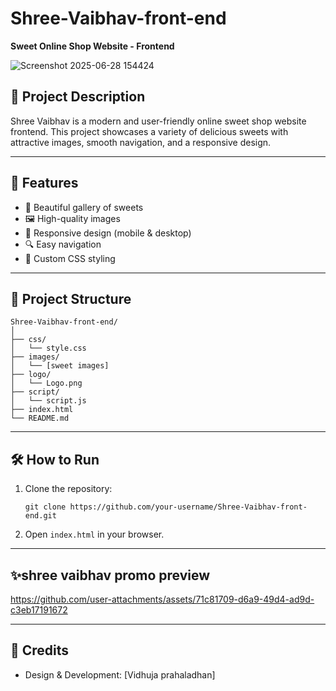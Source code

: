 
# Shree-Vaibhav-front-end

**Sweet Online Shop Website - Frontend**


![Screenshot 2025-06-28 154424](https://github.com/user-attachments/assets/596f5039-c0ce-4113-b87d-2648ddfd93bf)


## 📝 Project Description

Shree Vaibhav is a modern and user-friendly online sweet shop website frontend. This project showcases a variety of delicious sweets with attractive images, smooth navigation, and a responsive design.

---

## 🚀 Features

- 🍬 Beautiful gallery of sweets
- 🖼️ High-quality images
- 📱 Responsive design (mobile & desktop)
- 🔍 Easy navigation
- 🎨 Custom CSS styling

---

## 📂 Project Structure

```
Shree-Vaibhav-front-end/
│
├── css/
│   └── style.css
├── images/
│   └── [sweet images]
├── logo/
│   └── Logo.png
├── script/
│   └── script.js
├── index.html
└── README.md
```

---

## 🛠️ How to Run

1. Clone the repository:
   ```
   git clone https://github.com/your-username/Shree-Vaibhav-front-end.git
   ```
2. Open `index.html` in your browser.

---

## ✨shree vaibhav promo preview
https://github.com/user-attachments/assets/71c81709-d6a9-49d4-ad9d-c3eb17191672

---

## 🙏 Credits
- Design & Development: [Vidhuja prahaladhan]

